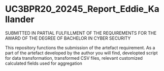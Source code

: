# UC3BPR20_20245_Report_Eddie_Kallander
SUBMITTED IN PARTIAL FULFILLMENT OF THE REQUIREMENTS FOR THE AWARD OF THE DEGREE OF BACHELOR IN CYBER SECURITY


This repository functions the submission of the artefact requirement.
As a part of the artefact developed by the author you will find, developted script for data transformation, transformed CSV files, relevant customized calculated fields used for aggregation
